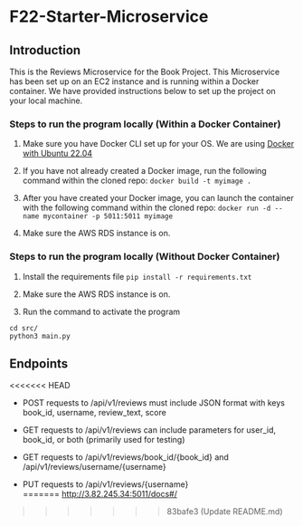 # F22-Starter-Microservice

## Introduction

This is the Reviews Microservice for the Book Project. This Microservice has been set up on an EC2 instance and is running within a Docker container. We have provided instructions below to set up the project on your local machine.

### Steps to run the program locally (Within a Docker Container)

1. Make sure you have Docker CLI set up for your OS. We are using [Docker with Ubuntu 22.04](https://www.digitalocean.com/community/tutorials/how-to-install-and-use-docker-on-ubuntu-22-04)

2. If you have not already created a Docker image, run the following command within the cloned repo:
`docker build -t myimage .`

3. After you have created your Docker image, you can launch the container with the following command within the cloned repo:
`docker run -d --name mycontainer -p 5011:5011 myimage`  

4. Make sure the AWS RDS instance is on.

### Steps to run the program locally (Without Docker Container)

1. Install the requirements file 
`pip install -r requirements.txt` 

2. Make sure the AWS RDS instance is on.

3. Run the command to activate the program 
```
cd src/
python3 main.py
```
## Endpoints 

<<<<<<< HEAD
- POST requests to /api/v1/reviews must include JSON format with keys book_id, username, review_text, score

- GET requests to /api/v1/reviews can include parameters for user_id, book_id, or both (primarily used for testing)

- GET requests to /api/v1/reviews/book_id/{book_id} and /api/v1/reviews/username/{username}

- PUT requests to /api/v1/reviews/{username}  
=======
http://3.82.245.34:5011/docs#/
>>>>>>> 83bafe3 (Update README.md)

